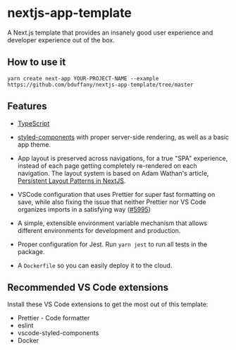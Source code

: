 # nextjs-app-template

A Next.js template that provides an insanely good user experience and developer
experience out of the box.

## How to use it

`yarn create next-app YOUR-PROJECT-NAME --example https://github.com/bduffany/nextjs-app-template/tree/master`

## Features

- [TypeScript](https://typescriptlang.org)

- [styled-components](https://styled-components.com/) with proper
  server-side rendering, as well as a basic app theme.

- App layout is preserved across navigations, for a true "SPA" experience,
  instead of each page getting completely re-rendered on each navigation.
  The layout system is based on Adam Wathan's article,
  [Persistent Layout Patterns in NextJS](https://adamwathan.me/2019/10/17/persistent-layout-patterns-in-nextjs/).

- VSCode configuration that uses Prettier for super fast formatting on save,
  while also fixing the issue that neither Prettier nor VS Code organizes
  imports in a satisfying way ([#5995](https://github.com/prettier/prettier/issues/5995))

- A simple, extensible environment variable mechanism that allows different
  environments for development and production.

- Proper configuration for Jest. Run `yarn jest` to run all tests in the package.

- A `Dockerfile` so you can easily deploy it to the cloud.

## Recommended VS Code extensions

Install these VS Code extensions to get the most out of this template:

- Prettier - Code formatter
- eslint
- vscode-styled-components
- Docker
